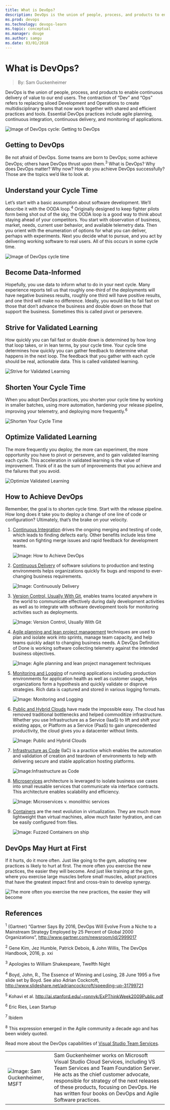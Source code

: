 ```yaml
---
title: What is DevOps?
description: DevOps is the union of people, process, and products to enable continuous delivery of value to our end users.
ms.prod: devops
ms.technology: devops-learn
ms.topic: conceptual
ms.manager: douge
ms.author: samgu
ms.date: 03/01/2018
---
```


# What is DevOps?
> By: Sam Guckenheimer

DevOps is the union of people, process, and products to enable continuous delivery of value to our end users. The contraction of “Dev” and “Ops” refers to replacing siloed Development and Operations to create multidisciplinary teams that now work together with shared and efficient practices and tools. Essential DevOps practices include agile planning, continuous integration, continuous delivery, and monitoring of applications.

![Image of DevOps cycle: Getting to DevOps](_img/devops-cycle.png)

## Getting to DevOps

Be not afraid of DevOps. Some teams are born to DevOps; some achieve DevOps; others have DevOps thrust upon them.<sup>3</sup> What is DevOps? Why does DevOps matter? Why now? How do you achieve DevOps successfully? Those are the topics we’d like to look at.

## Understand your Cycle Time
Let’s start with a basic assumption about software development. We’ll describe it with the OODA loop.<sup>4</sup> Originally designed to keep fighter pilots form being shot out of the sky, the OODA loop is a good way to think about staying ahead of your competitors. You start with observation of business, market, needs, current user behavior, and available telemetry data. Then you orient with the enumeration of options for what you can deliver, perhaps with experiments. Next you decide what to pursue, and you act by delivering working software to real users. All of this occurs in some cycle time.

![Image of DevOps cycle time](_img/devops-road.png)

## Become Data-Informed
Hopefully, you use data to inform what to do in your next cycle. Many experience reports tell us that roughly one-third of the deployments will have negative business results, roughly one third will have positive results, and one third will make no difference. Ideally, you would like to fail fast on those that don’t advance the business and double down on those that support the business. Sometimes this is called pivot or persevere.

## Strive for Validated Learning
How quickly you can fail fast or double down is determined by how long that loop takes, or in lean terms, by your cycle time. Your cycle time determines how quickly you can gather feedback to determine what happens in the next loop. The feedback that you gather with each cycle should be real, actionable data. This is called validated learning.

![Strive for Validated Learning](_img/devops-road-validated-learning.png)

## Shorten Your Cycle Time
When you adopt DevOps practices, you shorten your cycle time by working in smaller batches, using more automation, hardening your release pipeline, improving your telemetry, and deploying more frequently.<sup>6</sup>

![Shorten Your Cycle Time](_img/devops-road-shorten-cycle-time.png)

## Optimize Validated Learning
The more frequently you deploy, the more can experiment, the more opportunity you have to pivot or persevere, and to gain validated learning each cycle. This acceleration in validated learning is the value of improvement. Think of it as the sum of improvements that you achieve and the failures that you avoid.

![Optimize Validated Learning](_img/devops-road-optimize-learning.png)

## How to Achieve DevOps

Remember, the goal is to shorten cycle time. Start with the release pipeline. How long does it take you to deploy a change of one line of code or configuration? Ultimately, that’s the brake on your velocity.

1. [Continuous Integration](what-is-continuous-integration.md) drives the ongoing merging and testing of code, which leads to finding defects early. Other benefits include less time wasted on fighting merge issues and rapid feedback for development teams.

    ![Image: How to Achieve DevOps](_img/devops-build-success.png)

2. [Continuous Delivery](what-is-continuous-delivery.md) of software solutions to production and testing environments helps organizations quickly fix bugs and respond to ever-changing business requirements.

    ![Image: Continuously Delivery](_img/devops-continuous-delivery.png)

3. [Version Control, Usually With Git](git/what-is-git.md), enables teams located anywhere in the world to communicate effectively during daily development activities as well as to integrate with software development tools for monitoring activities such as deployments.

    ![Image: Version Control, Usually With Git](_img/devops-version-control.png)

4. [Agile planning and lean project management](agile/what-is-agile.md) techniques are used to plan and isolate work into sprints, manage team capacity, and help teams quickly adapt to changing business needs. A DevOps Definition of Done is working software collecting telemetry against the intended business objectives.

    ![Image: Agile planning and lean project management techniques](_img/devops-kanban.png)

5. [Monitoring and Logging](what-is-monitoring.md) of running applications including production environments for application health as well as customer usage, helps organizations form a hypothesis and quickly validate or disprove strategies. Rich data is captured and stored in various logging formats.

    ![Image: Monitoring and Logging](_img/devops-monitor.png)

6. [Public and Hybrid Clouds](https://azure.microsoft.com/en-us/overview/what-is-azure/) have made the impossible easy. The cloud has removed traditional bottlenecks and helped commoditize infrastructure. Whether you use Infrastructure as a Service (IaaS) to lift and shift your existing apps, or Platform as a Service (PaaS) to gain unprecedented productivity, the cloud gives you a datacenter without limits.

    ![Image: Public and Hybrid Clouds](_img/devops-public-clouds.png)

7. [Infrastructure as Code](what-is-infrastructure-as-code.md) (IaC) is a practice which enables the automation and validation of creation and teardown of environments to help with delivering secure and stable application hosting platforms.

    ![Image:Infrastructure as Code](_img/devops-iac.png)

8. [Microservices](what-are-microservices.md) architecture is leveraged to isolate business use cases into small reusable services that communicate via interface contracts. This architecture enables scalability and efficiency. 

    ![Image: Microservices v. monolithic services](_img/devops-microservices.png)

9. [Containers](https://azure.microsoft.com/en-us/services/container-service/) are the next evolution in virtualization. They are much more lightweight than virtual machines, allow much faster hydration, and can be easily configured from files. 

    ![Image: Fuzzed Containers on ship](_img/devops-containers.png)


## DevOps May Hurt at First
If it hurts, do it more often. Just like going to the gym, adopting new practices is likely to hurt at first. The more often you exercise the new practices, the easier they will become. And just like training at the gym, where you exercise large muscles before small muscles, adopt practices that have the greatest impact first and cross-train to develop synergy.

![The more often you exercise the new practices, the easier they will become](_img/devops-build-strength.png)

## References

<sup>1</sup> (Gartner) “Gartner Says By 2016, DevOps Will Evolve From a Niche to a Mainstream Strategy Employed by 25 Percent of Global 2000 Organizations”, http://www.gartner.com/newsroom/id/2999017

<sup>2</sup> Gene Kim, Jez Humble, Patrick Debois, & John Willis, The DevOps Handbook, 2016, p. xxi

<sup>3</sup> Apologies to William Shakespeare, Twelfth Night

<sup>4</sup> Boyd, John, R., The Essence of Winning and Losing, 28 June 1995 a five slide set by Boyd. See also Adrian Cockcroft, http://www.slideshare.net/adriancockcroft/speeding-up-31799721

<sup>5</sup> Kohavi et al. http://ai.stanford.edu/~ronnyk/ExPThinkWeek2009Public.pdf

<sup>6</sup> Eric Ries, Lean Startup

<sup>7</sup> Ibidem

<sup>8</sup> This expression emerged in the Agile community a decade ago and has been widely quoted.

Read more about the DevOps capabilities of [Visual Studio Team Services](https://www.visualstudio.com/team-services/devops/).

|             |                           |
|-------------|---------------------------|
|![Image: Sam Guckenheimer, MSFT](_img/samgu-avatar.jpg)|Sam Guckenheimer works on Microsoft Visual Studio Cloud Services, including VS Team Services and Team Foundation Server. He acts as the chief customer advocate, responsible for strategy of the next releases of these products, focusing on DevOps. He has written four books on DevOps and Agile Software practices.|